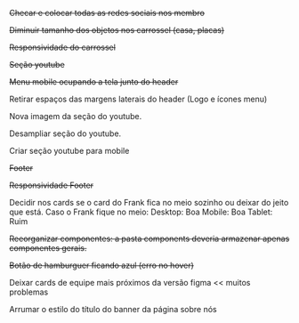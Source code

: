 ~~Checar e colocar todas as redes sociais nos membro~~

~~Diminuir tamanho dos objetos nos carrossel (casa, placas)~~

~~Responsividade do carrossel~~

~~Seção youtube~~

~~Menu mobile ocupando a tela junto do header~~

Retirar espaços das margens laterais do header (Logo e ícones menu)

Nova imagem da seção do youtube.

Desampliar seção do youtube.

Criar seção youtube para mobile

~~Footer~~

~~Responsividade Footer~~

Decidir nos cards se o card do Frank fica no meio sozinho ou deixar do jeito que está. Caso o Frank fique no meio:
Desktop: Boa
Mobile: Boa
Tablet: Ruim

~~Reeorganizar componentes: a pasta components deveria armazenar apenas componentes gerais.~~

~~Botão de hamburguer ficando azul (erro no hover)~~

Deixar cards de equipe mais próximos da versão figma << muitos problemas

Arrumar o estilo do título do banner da página sobre nós
